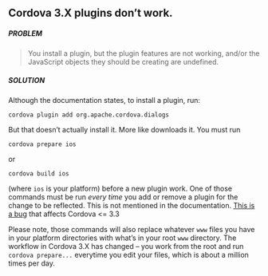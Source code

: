 ## Cordova 3.X plugins don’t work.

##### PROBLEM

>You install a plugin, but the plugin features are not working, and/or the JavaScript objects they should be creating are undefined.

##### SOLUTION

Although the documentation states, to install a plugin, run:

    cordova plugin add org.apache.cordova.dialogs
    
But that doesn’t actually install it. More like downloads it. You must run

    cordova prepare ios
   
or

    cordova build ios
    
(where `ios` is your platform) before a new plugin work. One of those commands must be run _every time_ you add or remove a plugin for the change to be reflected. This is not mentioned in the documentation. [This is a bug](https://issues.apache.org/jira/browse/CB-5647) that affects Cordova <= 3.3

Please note, those commands will also replace whatever `www` files you have in your platform directories with what’s in your root `www` directory. The workflow in Cordova 3.X has changed – you work from the root and run `cordova prepare...` everytime you edit your files, which is about a million times per day.
